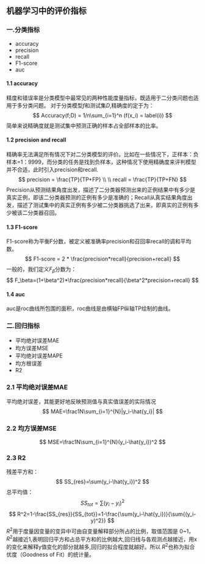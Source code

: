 ## 机器学习中的评价指标
### 一.分类指标
* accuracy
* precision
* recall
* F1-score
* auc
#### 1.1 accuracy 
  精度和错误率是分类模型中最常见的两种性能度量指标，既适用于二分类问题也适用于多分类问题。
对于分类模型$f$和测试集$D$,精确度的定于为：
$$
Accuracy(f;D) = 1/n\sum_{i=1}^n (f(x_i) = label(i))
$$
简单来说精确度就是测试集中预测正确的样本占全部样本的比率。

#### 1.2 precision and recall
精确率无法满足所有情况下对二分类模型的评价。比如在一些情况下，正样本：负样本=1：9999，而分类的任务是找到负样本，这种情况下使用精确度来评判模型并不合适，此时引入precision和recall.
$$
precision = \frac{TP}{TP+FP} \\ 
\\
recall = \frac{TP}{TP+FN}
$$
Precision从预测结果角度出发，描述了二分类器预测出来的正例结果中有多少是真实正例，即该二分类器预测的正例有多少是准确的；Recall从真实结果角度出发，描述了测试集中的真实正例有多少被二分类器挑选了出来，即真实的正例有多少被该二分类器召回。

#### 1.3 F1-score
F1-score称为平衡F分数，被定义被准确率precision和召回率recall的调和平均数。
$$
F1-score = 2 * \frac{precision*recall}{precision+recall}
$$
一般的，我们定义$F_\beta$分数为：
$$
F_\beta=(1+\beta^2)*\frac{precision*recall}{\beta^2*precision+recall}
$$

#### 1.4 auc
auc是roc曲线所包围的面积，roc曲线是由横轴FP纵轴TP绘制的曲线。
<br>

### 二.回归指标
* 平均绝对误差MAE
* 均方误差MSE
* 平均绝对误差MAPE
* 均方根误差
* R2
  
### 2.1 平均绝对误差MAE
平均绝对误差，其能更好地反映预测值与真实值误差的实际情况
$$
MAE=\frac1N\sum_{i=1}^{N}|y_i-\hat{y_i}|
$$

### 2.2 均方误差MSE
$$
MSE=\frac1N\sum_{i=1}^{N}(y_i-\hat{y_i})^2
$$

### 2.3 R2
残差平方和：
$$
SS_{res}=\sum(y_i-\hat{y_i})^2
$$
总平均值：
$$
SS_{tot}=\sum(y_i-y_i)^2
$$
$$
R^2=1-\frac{SS_{res}}{SS_{tot}}=1-\frac{\sum(y_i-\hat{y_i})}{\sum{(y_i-y)^2}}
$$
$R^2$用于度量因变量的变异中可由自变量解释部分所占的比例，取值范围是 0~1， 
$R^2$越接近1,表明回归平方和占总平方和的比例越大,回归线与各观测点越接近，用x的变化来解释y值变化的部分就越多,回归的拟合程度就越好。所以 
$R^2$也称为拟合优度（Goodness of Fit）的统计量。